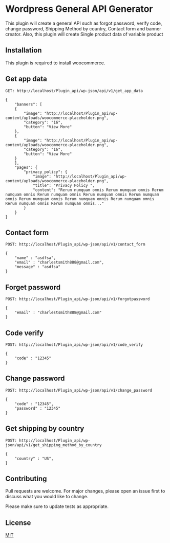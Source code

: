 # Wordpress General API Generator

This plugin will create a general API such as forgot password, verify code, change password, Shipping Method by country, Contact form and banner creator. 
Also, this plugin will create Single product data of variable product

## Installation

This plugin is required to install woocommerce. 


## Get app data

```
GET: http://localhost/Plugin_api/wp-json/api/v1/get_app_data

{
	"banners": [
	{
		"image": "http://localhost/Plugin_api/wp-content/uploads/woocommerce-placeholder.png",
		"category": "16",
		"button": "View More"
	},
	{
		"image": "http://localhost/Plugin_api/wp-content/uploads/woocommerce-placeholder.png",
		"category": "16",
		"button": "View More"
	}
	],
	"pages": {
		"privacy_policy": {
			"image": "http://localhost/Plugin_api/wp-content/uploads/woocommerce-placeholder.png",
			"title": "Privacy Policy ",
			"content": "Rerum numquam omnis Rerum numquam omnis Rerum numquam omnis Rerum numquam omnis Rerum numquam omnis Rerum numquam omnis Rerum numquam omnis Rerum numquam omnis Rerum numquam omnis Rerum numquam omnis Rerum numquam omnis..."
		}
	}
}

```


## Contact form

```
POST: http://localhost/Plugin_api/wp-json/api/v1/contact_form

{
	"name" : "asdfsa",
	"email" : "charlestsmith888@gmail.com",
	"message" : "asdfsa"
}

```

## Forget password

```
POST: http://localhost/Plugin_api/wp-json/api/v1/forgotpassword

{
	"email" : "charlestsmith888@gmail.com"
}

```

## Code verify

```
POST: http://localhost/Plugin_api/wp-json/api/v1/code_verify

{
	"code" : "12345"
}

```


## Change password

```
POST: http://localhost/Plugin_api/wp-json/api/v1/change_password

{
	"code" : "12345",
    "password" : "12345"
}

```


## Get shipping by country

```
POST: http://localhost/Plugin_api/wp-json/api/v1/get_shipping_method_by_country

{
	"country" : "US",
}

```






## Contributing
Pull requests are welcome. For major changes, please open an issue first to discuss what you would like to change.

Please make sure to update tests as appropriate.

## License
[MIT](https://choosealicense.com/licenses/mit/)